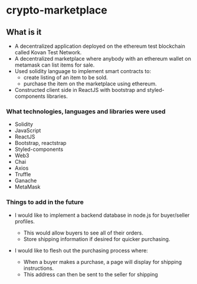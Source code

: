 # crypto-marketplace

## What is it

- A decentralized application deployed on the ethereum test blockchain called Kovan Test Network.
- A decentralized marketplace where anybody with an ethereum wallet on metamask can list items for sale.
- Used solidity language to implement smart contracts to:
  - create listing of an item to be sold.
  - purchase the item on the marketplace using ethereum.
- Constructed client side in ReactJS with bootstrap and styled-components libraries.

### What technologies, languages and libraries were used

- Solidity
- JavaScript
- ReactJS
- Bootstrap, reactstrap
- Styled-components
- Web3
- Chai
- Axios
- Truffle
- Ganache
- MetaMask

### Things to add in the future

- I would like to implement a backend database in node.js for buyer/seller profiles.
  - This would allow buyers to see all of their orders.
  - Store shipping information if desired for quicker purchasing.

- I would like to flesh out the purchasing process where:
  - When a buyer makes a purchase, a page will display for shipping instructions.
  - This address can then be sent to the seller for shipping
  